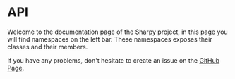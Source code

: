 # API #
Welcome to the documentation page of the Sharpy project,
in this page you will find namespaces on the left bar.
These namespaces exposes their classes and their members.

If you have any problems, don't hesitate to create an issue on the [GitHub Page](https://www.github.com/inputfalken/sharpy).
